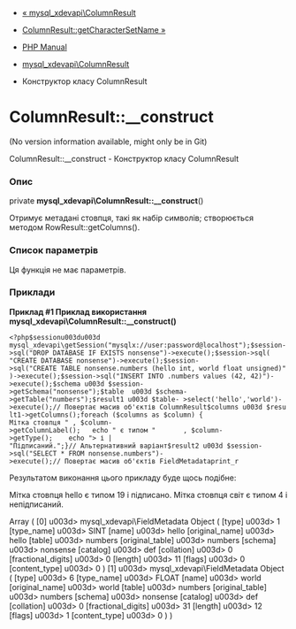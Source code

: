 - [«
mysql_xdevapi\ColumnResult](class.mysql-xdevapi-columnresult.md)
- [ColumnResult::getCharacterSetName
»](mysql-xdevapi-columnresult.getcharactersetname.md)

- [PHP Manual](index.md)
- [mysql_xdevapi\ColumnResult](class.mysql-xdevapi-columnresult.md)
- Конструктор класу ColumnResult

# ColumnResult::\_\_construct

(No version information available, might only be in Git)

ColumnResult::\_\_construct - Конструктор класу ColumnResult

### Опис

private **mysql_xdevapi\ColumnResult::\_\_construct**()

Отримує метадані стовпця, такі як набір символів; створюється методом
RowResult::getColumns().

### Список параметрів

Ця функція не має параметрів.

### Приклади

**Приклад #1 Приклад використання
**mysql_xdevapi\ColumnResult::\_\_construct()****

` <?php$sessionu003du003d mysql_xdevapi\getSession("mysqlx://user:password@localhost");$session->sql("DROP DATABASE IF EXISTS nonsense")->execute();$session->sql( "CREATE DATABASE nonsense")->execute();$session->sql("CREATE TABLE nonsense.numbers (hello int, world float unsigned)")->execute();$session->sql("INSERT INTO .numbers values (42, 42)")->execute();$schema u003d $session->getSchema("nonsense");$table  u003d $schema->getTable("numbers");$result1 u003d $table- >select('hello','world')->execute();// Повертає масив об'єктів ColumnResult$columns u003d $result1->getColumns();foreach ($columns as $column) {      
Мітка стовпця " , $column->getColumnLabel();   echo " є типом "       , $column->getType();    echo "> і | "Підписаний.";}// Альтернативний варіант$result2 u003d $session->sql("SELECT * FROM nonsense.numbers")->execute();// Повертає масив об'єктів FieldMetadataprint_r `

Результатом виконання цього прикладу буде щось подібне:


Мітка стовпця hello є типом 19 і підписано.
Мітка стовпця світ є типом 4 і непідписаний.

Array
(
[0] u003d> mysql_xdevapi\FieldMetadata Object
(
[type] u003d> 1
[type_name] u003d> SINT
[name] u003d> hello
[original_name] u003d> hello
[table] u003d> numbers
[original_table] u003d> numbers
[schema] u003d> nonsense
[catalog] u003d> def
[collation] u003d> 0
[fractional_digits] u003d> 0
[length] u003d> 11
[flags] u003d> 0
[content_type] u003d> 0
)
[1] u003d> mysql_xdevapi\FieldMetadata Object
(
[type] u003d> 6
[type_name] u003d> FLOAT
[name] u003d> world
[original_name] u003d> world
[table] u003d> numbers
[original_table] u003d> numbers
[schema] u003d> nonsense
[catalog] u003d> def
[collation] u003d> 0
[fractional_digits] u003d> 31
[length] u003d> 12
[flags] u003d> 1
[content_type] u003d> 0
)
)
